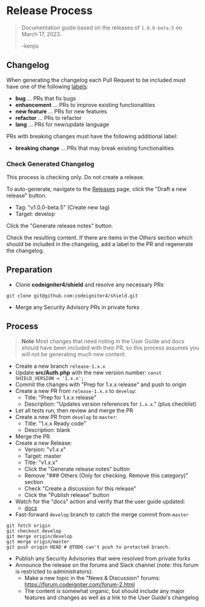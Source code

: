 # Release Process

> Documentation guide based on the releases of `1.0.0-beta.5` on March 17, 2023.
>
> -kenjis

## Changelog

When generating the changelog each Pull Request to be included must have one of
the following [labels](https://github.com/codeigniter4/shield/labels):
- **bug** ... PRs that fix bugs
- **enhancement** ... PRs to improve existing functionalities
- **new feature** ... PRs for new features
- **refactor** ... PRs to refactor
- **lang** ... PRs for new/update language

PRs with breaking changes must have the following additional label:
- **breaking change** ... PRs that may break existing functionalities

### Check Generated Changelog

This process is checking only. Do not create a release.

To auto-generate, navigate to the
[Releases](https://github.com/codeigniter4/shield/releases) page,
click the "Draft a new release" button.

* Tag: "v1.0.0-beta.5" (Create new tag)
* Target: develop

Click the "Generate release notes" button.

Check the resulting content. If there are items in the *Others* section which
should be included in the changelog, add a label to the PR and regenerate
the changelog.

## Preparation

* Clone **codeigniter4/shield** and resolve any necessary PRs
```console
git clone git@github.com:codeigniter4/shield.git
```
* Merge any Security Advisory PRs in private forks

## Process

> **Note** Most changes that need noting in the User Guide and docs should have
> been included with their PR, so this process assumes you will not be
> generating much new content.

* Create a new branch `release-1.x.x`
* Update **src/Auth.php** with the new version number:
  `const SHIELD_VERSION = '1.x.x';`
* Commit the changes with "Prep for 1.x.x release" and push to origin
* Create a new PR from `release-1.x.x` to `develop`:
    * Title: "Prep for 1.x.x release"
    * Description: "Updates version references for `1.x.x`." (plus checklist)
* Let all tests run, then review and merge the PR
* Create a new PR from `develop` to `master`:
    * Title: "1.x.x Ready code"
    * Description: blank
* Merge the PR
* Create a new Release:
    * Version: "v1.x.x"
    * Target: master
    * Title: "v1.x.x"
    * Click the "Generate release notes" button
    * Remove "### Others (Only for checking. Remove this category)" section
    * Check "Create a discussion for this release"
    * Click the "Publish release" button
* Watch for the "docs" action and verify that the user guide updated:
    * [docs](https://github.com/codeigniter4/shield/actions/workflows/docs.yml)
* Fast-forward `develop` branch to catch the merge commit from `master`
```console
git fetch origin
git checkout develop
git merge origin/develop
git merge origin/master
git push origin HEAD # @TODO can't push to protected branch.
```
* Publish any Security Advisories that were resolved from private forks
* Announce the release on the forums and Slack channel
  (note: this forum is restricted to administrators):
    * Make a new topic in the "News & Discussion" forums:
      https://forum.codeigniter.com/forum-2.html
    * The content is somewhat organic, but should include any major features and
      changes as well as a link to the User Guide's changelog
